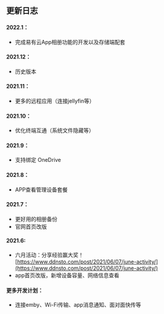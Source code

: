 ## 更新日志

#### 2022.1：

* 完成易有云App相册功能的开发以及存储端配套

#### 2021.12：

* 历史版本

#### 2021.11：

* 更多的远程应用（连接jellyfin等）

#### 2021.10：

* 优化终端互通（系统文件隐藏等）

#### 2021.9：

* 支持绑定 OneDrive

#### 2021.8：

* APP查看管理设备套餐

#### 2021.7：
* 更好用的相册备份
* 官网首页改版

#### 2021.6:

* 六月活动：分享经验赢大奖！[https://www.ddnsto.com/post/2021/06/07/june-activity/](https://www.ddnsto.com/post/2021/06/07/june-activity/)
* app首页改版，新增设备容量、网络信息查看


#### 更多开发计划：

* 连接emby、Wi-Fi传输、app消息通知、面对面快传等
